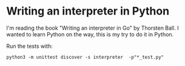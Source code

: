 # Writing an interpreter in Python

I'm reading the book "Writing an interpreter in Go" by Thorsten Ball. I wanted
to learn Python on the way, this is my try to do it in Python.

Run the tests with:

```python3
python3 -m unittest discover -s interpreter  -p"*_test.py"
```
